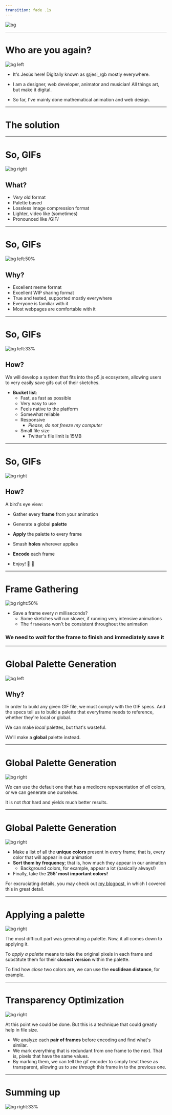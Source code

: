 ```yaml
---
transition: fade .1s
---
```


![bg](media/thumbnail.png)

---

# Who are you again?

![bg left](media/duggish.jpg)

- It's Jesús here! Digitally known as @jesi_rgb mostly everywhere.

- I am a designer, web developer, animator and musician! All things art, but make it digital.

- So far, I've mainly done mathematical animation and web design.

---

# The solution

<!-- here goes maybe link to demo? -->

---

# So, GIFs

![bg right](media/earth.gif)

## What?

- _Very_ old format
- Palette based
- Lossless image compression format
- Lighter, video like (sometimes)
- Pronounced like /GIF/

---

# So, GIFs

![bg left:50%](media/big_brain.gif)

## Why?

- Excellent meme format
- Excellent WIP sharing format
- True and tested, supported mostly everywhere
- Everyone is familiar with it
- Most webpages are comfortable with it

---

# So, GIFs

![bg left:33%](media/frame_5.png)

## How?

We will develop a system that fits into the p5.js ecosystem, allowing users to very easily save gifs out of their sketches.

- **Bucket list**:
  - Fast, as fast as possible
  - Very easy to use
  - Feels native to the platform
  - Somewhat reliable
  - Responsive
    - _Please, do not freeze my computer_
  - Small file size
    - Twitter's file limit is 15MB

---

# So, GIFs

![bg right](media/frame_6.png)

## How?

A bird's eye view:

- Gather every **frame** from your animation

- Generate a global **palette**

- **Apply** the palette to every frame

- Smash **holes** wherever applies

- **Encode** each frame

- Enjoy! 🥳 🎉

---

# Frame Gathering

![bg right:50%](media/frame_7.png)

- Save a frame every _n_ milliseconds?
  - Some sketches will run slower, if running very intensive animations
  - The `frameRate` won't be consistent throughout the animation

### We need to _wait_ for the frame to finish and immediately save it

---

# Global Palette Generation

![bg left](media/frame_9.png)

<!-- GIF or image of an ancient book "the gif specs" -->

## Why?

In order to build any given GIF file, we must comply with the GIF specs. And the specs tell us to build a palette that everyframe needs to reference, whether they're local or global.

We can make _local_ palettes, but that's wasteful.

We'll make a **global** palette instead.

---

# Global Palette Generation

![bg right](media/frame_10.png)

<!-- top: general purpose palette from insouris, bottom: a similar looking "custom" palette matching our theme -->

We can use the default one that has a mediocre representation of _all_ colors, or we can generate one ourselves.

It is not _that_ hard and yields much better results.

---

# Global Palette Generation

![bg right](media/frame_11.png)

- Make a list of all the **unique colors** present in every frame; that is, every color that will appear in our animation
- **Sort them by frequency**; that is, how much they appear in our animation
  - Background colors, for example, appear a lot (basically always!)
- Finally, take the **255' most important colors!**

For excruciating details, you may check out [my blogpost](https://www.jesirgb.com/blog/gif-encoding), in which I covered this in great detail.

---

# Applying a palette

![bg right](media/frame_12.png)

<!-- copy image from blogpost  -->

The most difficult part was generating a palette. Now, it all comes down to applying it.

To _apply a palette_ means to take the original pixels in each frame and substitute them for their **closest version** within the palette.

To find how _close_ two colors are, we can use the **euclidean distance**, for example.

---

# Transparency Optimization

![bg right](media/frame_13.png)

<!-- copy image from blogpost  -->

At this point we could be done. But this is a technique that could greatly help in file size.

- We analyze each **pair of frames** before encoding and find what's similar.
- We mark everything that is redundant from one frame to the next. That is, pixels that have the same values.
- By marking them, we can tell the gif encoder to simply treat these as transparent, allowing us to _see through_ this frame in to the previous one.

---

# Summing up

![bg right:33%](media/texture.jpg)
